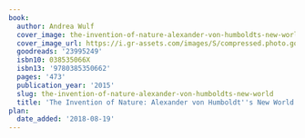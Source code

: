 ```yaml
---
book:
  author: Andrea Wulf
  cover_image: the-invention-of-nature-alexander-von-humboldts-new-world.jpg
  cover_image_url: https://i.gr-assets.com/images/S/compressed.photo.goodreads.com/books/1452449264l/23995249._SX98_.jpg
  goodreads: '23995249'
  isbn10: 038535066X
  isbn13: '9780385350662'
  pages: '473'
  publication_year: '2015'
  slug: the-invention-of-nature-alexander-von-humboldts-new-world
  title: 'The Invention of Nature: Alexander von Humboldt''s New World'
plan:
  date_added: '2018-08-19'
---
```

